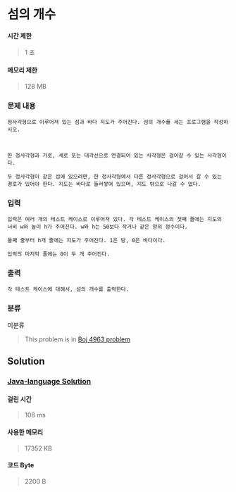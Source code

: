 # 섬의 개수
#### 시간 제한
> 1 초
#### 메모리 제한
> 128 MB
### 문제 내용


	정사각형으로 이루어져 있는 섬과 바다 지도가 주어진다. 섬의 개수를 세는 프로그램을 작성하시오.



	한 정사각형과 가로, 세로 또는 대각선으로 연결되어 있는 사각형은 걸어갈 수 있는 사각형이다. 

	두 정사각형이 같은 섬에 있으려면, 한 정사각형에서 다른 정사각형으로 걸어서 갈 수 있는 경로가 있어야 한다. 지도는 바다로 둘러쌓여 있으며, 지도 밖으로 나갈 수 없다.

### 입력


	입력은 여러 개의 테스트 케이스로 이루어져 있다. 각 테스트 케이스의 첫째 줄에는 지도의 너비 w와 높이 h가 주어진다. w와 h는 50보다 작거나 같은 양의 정수이다.

	둘째 줄부터 h개 줄에는 지도가 주어진다. 1은 땅, 0은 바다이다.

	입력의 마지막 줄에는 0이 두 개 주어진다.

### 출력


	각 테스트 케이스에 대해서, 섬의 개수를 출력한다.

### 분류
미분류
> This problem is in [Boj 4963 problem](https://www.acmicpc.net/problem/4963)

## Solution
### [Java-language Solution](./main.java)
#### 걸린 시간
> 108 ms
#### 사용한 메모리
> 17352 KB
#### 코드 Byte
> 2200 B
